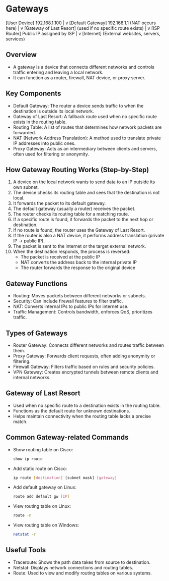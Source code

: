 # Gateways

[User Device]
192.168.1.100
     |
     v
[Default Gateway]
192.168.1.1
(NAT occurs here)
     |
     v
[Gateway of Last Resort]
(used if no specific route exists)
     |
     v
[ISP Router]
Public IP assigned by ISP
     |
     v
[Internet]
(External websites, servers, services)



## Overview

- A gateway is a device that connects different networks and controls traffic entering and leaving a local network.
- It can function as a router, firewall, NAT device, or proxy server.

## Key Components

- Default Gateway: The router a device sends traffic to when the destination is outside its local network.
- Gateway of Last Resort: A fallback route used when no specific route exists in the routing table.
- Routing Table: A list of routes that determines how network packets are forwarded.
- NAT (Network Address Translation): A method used to translate private IP addresses into public ones.
- Proxy Gateway: Acts as an intermediary between clients and servers, often used for filtering or anonymity.

## How Gateway Routing Works (Step-by-Step)

1. A device on the local network wants to send data to an IP outside its own subnet.
2. The device checks its routing table and sees that the destination is not local.
3. It forwards the packet to its default gateway.
4. The default gateway (usually a router) receives the packet.
5. The router checks its routing table for a matching route.
6. If a specific route is found, it forwards the packet to the next hop or destination.
7. If no route is found, the router uses the Gateway of Last Resort.
8. If the router is also a NAT device, it performs address translation (private IP → public IP).
9. The packet is sent to the internet or the target external network.
10. When the destination responds, the process is reversed:
    - The packet is received at the public IP
    - NAT converts the address back to the internal private IP
    - The router forwards the response to the original device

## Gateway Functions

- Routing: Moves packets between different networks or subnets.
- Security: Can include firewall features to filter traffic.
- NAT: Converts internal IPs to public IPs for internet use.
- Traffic Management: Controls bandwidth, enforces QoS, prioritizes traffic.

## Types of Gateways

- Router Gateway: Connects different networks and routes traffic between them.
- Proxy Gateway: Forwards client requests, often adding anonymity or filtering.
- Firewall Gateway: Filters traffic based on rules and security policies.
- VPN Gateway: Creates encrypted tunnels between remote clients and internal networks.

## Gateway of Last Resort

- Used when no specific route to a destination exists in the routing table.
- Functions as the default route for unknown destinations.
- Helps maintain connectivity when the routing table lacks a precise match.

## Common Gateway-related Commands

- Show routing table on Cisco:
  ```bash
  show ip route
  ```

- Add static route on Cisco:
  ```bash
  ip route [destination] [subnet mask] [gateway]
  ```

- Add default gateway on Linux:
  ```bash
  route add default gw [IP]
  ```

- View routing table on Linux:
  ```bash
  route -n
  ```

- View routing table on Windows:
  ```bash
  netstat -r
  ```

## Useful Tools

- Traceroute: Shows the path data takes from source to destination.
- Netstat: Displays network connections and routing tables.
- Route: Used to view and modify routing tables on various systems.
